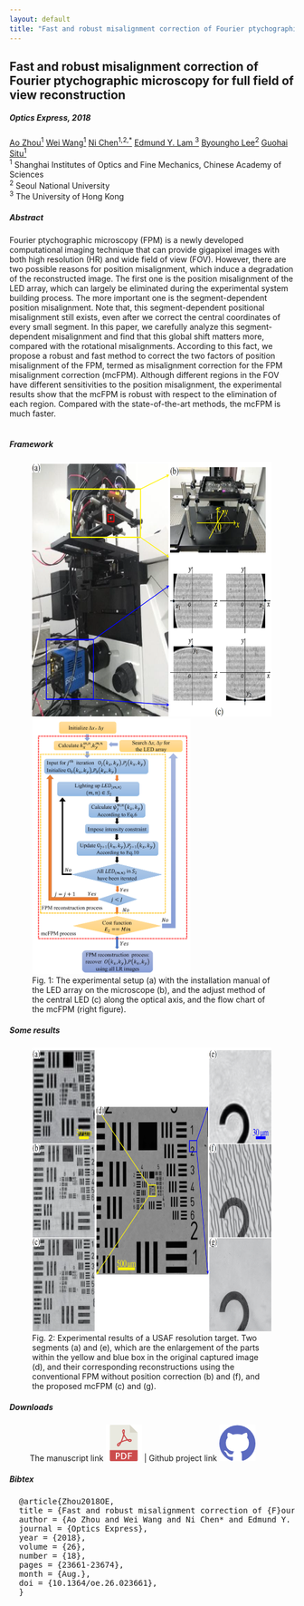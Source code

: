 ```yaml
---
layout: default
title: "Fast and robust misalignment correction of Fourier ptychographic microscopy for full field of view reconstruction"
---
```


<h2 class="section-title"> Fast and robust misalignment correction of Fourier ptychographic microscopy for full field of view reconstruction  </h2>
<h5 class="pubname"> Optics Express, 2018 </h5>
<nav class="text-center" style="width: 100%">
  <a href="" class="author">Ao Zhou<sup>1</sup></a>
  <a href="" class="author">Wei Wang<sup>1</sup></a>
  <a href="https://ni-chen.github.io/" class="author">Ni Chen<sup>1,2,*</sup></a>
  <a href="https://www.eee.hku.hk/~elam/" class="author">Edmund Y. Lam <sup>3</sup></a>
  <a href="http://oeqelab.snu.ac.kr/PROF" class="author">Byoungho Lee<sup>2</sup></a>
  <a href="https://ni-chen.github.io/" class="author">Guohai Situ<sup>1</sup></a>
</nav>
<nav>
 <sup>1</sup> Shanghai Institutes of Optics and Fine Mechanics, Chinese Academy of Sciences 
 <br><sup>2</sup> Seoul National University 
 <br><sup>3</sup> The University of Hong Kong
</nav>



<section class="container">
<abstract>
<h5 class="section-title">  Abstract  </h5>
Fourier ptychographic microscopy (FPM) is a newly developed computational imaging technique that can provide gigapixel images with both high resolution (HR) and wide field of view (FOV). However, there are two possible reasons for position misalignment, which induce a degradation of the reconstructed image. The first one is the position misalignment of the LED array, which can largely be eliminated during the experimental system building process. The more important one is the segment-dependent position misalignment. Note that, this segment-dependent positional misalignment still exists, even after we correct the central coordinates of every small segment. In this paper, we carefully analyze this segment-dependent misalignment and find that this global shift matters more, compared with the rotational misalignments. According to this fact, we propose a robust and fast method to correct the two factors of position misalignment of the FPM, termed as misalignment correction for the FPM misalignment correction (mcFPM). Although different regions in the FOV have different sensitivities to the position misalignment, the experimental results show that the mcFPM is robust with respect to the elimination of each region. Compared with the state-of-the-art methods, the mcFPM is much faster.
<br><br>
</abstract>
</section>



<!-- Framework -->
<section class="container">
<h5 class="section-title"> Framework </h5>
<figure>
<img src="img/teaser1.png" alt="framework" style="height: 450px">    <img src="img/teaser2.png" alt="framework" style="height:450px">
<figcaption>
Fig. 1: The experimental setup (a) with the installation manual of the LED array on the
microscope (b), and the adjust method of the central LED (c) along the optical axis, and the flow chart of the mcFPM (right figure).
</figcaption>
</figure>
</section>


<!-- Results -->
<section class="container">
<h5 class="section-title"> Some results  </h5>
<figure>
  <img src="img/result.png" alt="framework" style="height: 500px">
  <figcaption>
  Fig. 2: Experimental results of a USAF resolution target. Two segments (a) and (e), which are the enlargement of the parts within the yellow and blue box in the original captured image (d), and their corresponding reconstructions using the conventional FPM without position correction (b) and (f), and the proposed mcFPM (c) and (g). 
  </figcaption>
</figure>
</section>


<!-- Data -->

<!-- Downloads -->
<section class="container">
<h5 class="section-title">  Downloads </h5>
<div class="row" style="padding-left: 36px">
The manuscript link <a href="https://www.osapublishing.org/oe/fulltext.cfm?uri=oe-26-18-23661&id=396612"> <img src="img/pdf_64x64.png" alt="pdf manuscript" class="smallimg"></a> | Github project link <a href="https://github.com/Ni-Chen/Misalignment-Correction-FPM"><img src="img/github_64x64.png" alt="dataset" class="smallimg">
</a>
</div>
</section> 



<section class="container">
<h5 class="section-title"> Bibtex </h5>
<pre>
  @article{Zhou2018OE,
  title = {Fast and robust misalignment correction of {F}ourier ptychographic microscopy for full field of view reconstruction},
  author = {Ao Zhou and Wei Wang and Ni Chen* and Edmund Y. Lam and Byoungho Lee and Guohai Situ},
  journal = {Optics Express},
  year = {2018},
  volume = {26},
  number = {18},
  pages = {23661-23674},
  month = {Aug.},
  doi = {10.1364/oe.26.023661},
  }
</pre>
</section>
